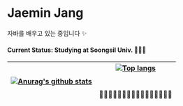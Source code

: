 Jaemin Jang
===========
자바를 배우고 있는 중입니다 ✨
#### Current Status: Studying at Soongsil Univ. 👩‍💻🌱

<table border="0">
<thead>
<tr>
<th><a href="https://github.com/liverue/github-readme-stats"><img align="center" src="https://camo.githubusercontent.com/9ca56964f5847e8f1fd45b03fcdd10bf5bdf78d839df8f0616c1ba67d0fc0e34/68747470733a2f2f6769746875622d726561646d652d73746174732e76657263656c2e6170702f6170693f757365726e616d653d6c6976657275652673686f775f69636f6e733d74727565267468656d653d7261646963616c" alt="Anurag's github stats" data-canonical-src="https://github-readme-stats.vercel.app/api?username=liverue&show_icons=true&theme=radical" style="max-width: 100%;"></a></th>
<th><a href="https://github.com/liverue/github-readme-stats"><img align="center" src="https://camo.githubusercontent.com/8b804831ed05fe74c3e9d9e2bc58cbc77b7ebe7641f131d4d7b00f5080fe47f9/68747470733a2f2f6769746875622d726561646d652d73746174732e76657263656c2e6170702f6170692f746f702d6c616e67732f3f757365726e616d653d6c697665727565266c616e67735f636f756e743d38266c61796f75743d636f6d70616374267468656d653d7261646963616c" alt="Top langs" data-canonical-src="https://github-readme-stats.vercel.app/api/top-langs/?username=liverue&layout=compact&theme=radical" style="max-width: 100%;"></a>
<br><br><br>🌱🌱🌱🌱🌱🌱🌱🌱🌱🌱🌱🌱🌱🌱🌱🌱</th>
</tr>
</thead>
</table>
